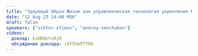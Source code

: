 ```yaml
---
title: "Здоровый Образ Жизни как управленческая технология укрепления Русского мира"
date: "12 Aug 23 14:00 MSK"
draft: false
speakers: ["viktor-efimov", "andrey-senchukov"]
videos:
  доклад: kiHRNoYsRj0
  обсуждение доклада: rAf5hbPTf9A
---
```

